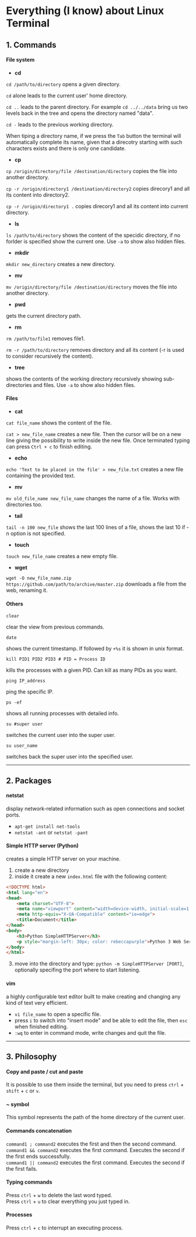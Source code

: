 # Everything (I know) about Linux Terminal

## 1. Commands

#### File system

- **cd**

`cd /path/to/directory` opens a given directory. 

`cd` alone leads to the current user' home directory.

`cd ..` leads to the parent directory.
For example `cd ../../data` bring us two levels back in the tree and opens the directory named "data".

`cd -` leads to the previous working directory.

When tiping a directory name, if we press the `Tab` button the terminal will automatically complete its name, given that a direcotry starting with such characters exists and there is only one candidate.

- **cp**

`cp /origin/directory/file /destination/directory`
copies the file into another directory.

`cp -r /origin/directory1 /destination/directory2` copies direcory1 and all its content into directory2.

`cp -r /origin/directory1 .` copies direcory1 and all its content into current directory.

- **ls**

`ls /path/to/directory`
shows the content of the specidic directory, if no forlder is specified show the current one. Use `-a` to show also hidden files.

- **mkdir**

`mkdir new_directory`
creates a new directory.

- **mv**

`mv /origin/directory/file /destination/directory` moves the file into another directory.

- **pwd**

gets the current directory path.

- **rm**

`rm /path/to/file1`
removes file1.

`rm -r /path/to/directory` removes directory and all its content (-r is used to consider recursively the content).

- **tree**

shows the contents of the working directory recursively showing sub-directories and files. Use `-a` to show also hidden files.

#### Files

- **cat**

`cat file_name`
shows the content of the file.

`cat > new_file_name`
creates a new file. Then the cursor will be on a new line giving the possibility to write inside the new file. Once terminated typing can press `Ctrl + c` to finish editing.

- **echo**

`echo 'Text to be placed in the file' > new_file.txt`
creates a new file containing the provided text.

- **mv**

`mv old_file_name new_file_name` changes the name of a file. Works with directories too.

- **tail**

`tail -n 100 new_file`
shows the last 100 lines of a file, shows the last 10 if -n option is not specified.

- **touch**

`touch new_file_name`
creates a new empty file.

- **wget**

`wget -O new_file_name.zip https://github.com/path/to/archive/master.zip`
downloads a file from the web, renaming it.

#### Others

```shell
clear
```
clear the view from previous commands.

```shell
date
```
shows the current timestamp. If followed by `+%s` it is shown in unix format.

```shell
kill PID1 PID2 PID3 # PID = Process ID
```
kills the processes with a given PID. Can kill as many PIDs as you want.

```shell
ping IP_address
```
ping the specific IP.

```shell
ps -ef
```
shows all running processes with detailed info.

```shell
su #super user
```
switches the current user into the super user.

```shell
su user_name
```
switches back the super user into the specified user.

-------------

## 2. Packages

#### netstat
display network-related information such as open connections and socket ports. 
* `apt-get install net-tools`
* `netstat -ant` or `netstat -pant`

#### Simple HTTP server (Python)
creates a simple HTTP server on your machine.

1. create a new directory
2. inside it create a new `index.html` file with the following content:

```html
<!DOCTYPE html>
<html lang="en">
<head>
    <meta charset="UTF-8">
    <meta name="viewport" content="width=device-width, initial-scale=1.0">
    <meta http-equiv="X-UA-Compatible" content="ie=edge">
    <title>Document</title>
</head>
<body>
    <h3>Python SimpleHTTPServer</h3>
    <p style="margin-left: 30px; color: rebeccapurple">Python 3 Web Server</p> 
</body>
</html>
```

3. move into the directory and type: `python -m SimpleHTTPServer [PORT]`, optionally specifing the port where to start listening.

#### vim
a highly configurable text editor built to make creating and changing any kind of text very efficient.
* `vi file_name` to open a specific file.
* press `i` to switch into "insert mode" and be able to edit the file, then `esc` when finished editing.
* `:wq` to enter in command mode, write changes and quit the file.

-------------

## 3. Philosophy

#### Copy and paste / cut and paste
It is possible to use them inside the terminal, but you need to press `ctrl` + `shift` + `c` or `v`.

#### ~ symbol
This symbol represents the path of the home directory of the current user.

#### Commands concatenation
`command1 ; command2` executes the first and then the second command. \
`command1 && command2` executes the first command. Executes the second if the first ends successfully. \
`command1 || command2` executes the first command. Executes the second if the first fails.

#### Typing commands
Press `ctrl` + `w` to delete the last word typed. \
Press `ctrl` + `u` to clear everything you just typed in.

#### Processes
Press `ctrl` + `c` to interrupt an executing process. 
